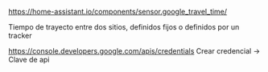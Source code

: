 https://home-assistant.io/components/sensor.google_travel_time/

Tiempo de trayecto entre dos sitios, definidos fijos o definidos por un tracker


https://console.developers.google.com/apis/credentials
Crear credencial -> Clave de api
